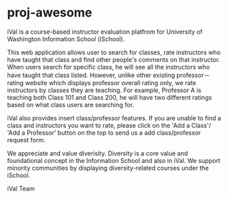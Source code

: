 # proj-awesome

iVal is a course-based instructor evaluation platfrom for University of Washington Information School (iSchool). 

This web application allows user to search for classes, rate instructors who have taught that class and find other people's comments on that instructor. When users search for specific class, he will see all the instructors who have taught that class listed. However, unlike other existing professor－rating website which displays professor overall rating only, we rate instructors by classes they are teaching. For example, Professor A is teaching both Class 101 and Class 200, he will have two different ratings based on what class users are searching for. 

iVal also provides insert class/professor features. If you are unable to find a class and instructors you want to rate, please click on the 'Add a Class'/ 'Add a Professor' button on the top to send us a add class/professor request form. 

We appreciate and value diverisity. 
Diversity is a core value and foundational concept in the Information School and also in iVal. We support minority communities by displaying diversity-related courses under the iSchool.

iVal Team 

